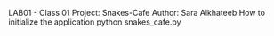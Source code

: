 LAB01 - Class 01
Project: Snakes-Cafe
Author: Sara Alkhateeb
How to initialize the application 
python snakes_cafe.py
